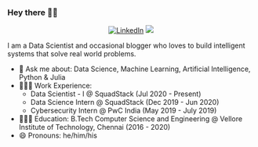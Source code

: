 ### Hey there 👋🏽

<p align="center">
  <a href="https://www.linkedin.com/in/linksumitsaha/" target="_blank"><img src="https://img.shields.io/badge/linkedin-%230077B5.svg?&style=for-the-badge&logo=linkedin&logoColor=white" alt="LinkedIn"></a>
  <a href="https://medium.com/@_sumitsaha_" target="_blank"><img src="https://img.shields.io/badge/medium-%2312100E.svg?&style=for-the-badge&logo=medium&logoColor=white"></a>
</p>

I am a Data Scientist and occasional blogger who loves to build intelligent systems that solve real world problems. 

- 💬 Ask me about: Data Science, Machine Learning, Artificial Intelligence, Python & Julia
- 🧑🏽‍💻 Work Experience:
  - Data Scientist - I @ SquadStack (Jul 2020 - Present)
  - Data Science Intern @ SquadStack (Dec 2019 - Jun 2020)
  - Cybersecurity Intern @ PwC India (May 2019 - July 2019)
- 🧑🏾‍🎓 Education: B.Tech Computer Science and Engineering @ Vellore Institute of Technology, Chennai (2016 - 2020)
- 😄 Pronouns: he/him/his

